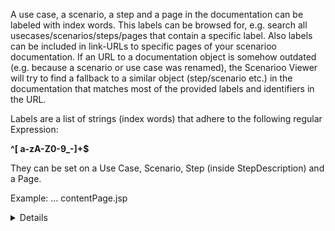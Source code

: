 A use case, a scenario, a step and a page in the documentation can be labeled with index words. This labels can be browsed for, e.g. search all usecases/scenarios/steps/pages that contain a specific label. Also labels can be included in link-URLs to specific pages of your scenarioo documentation. If an URL to a documentation object is somehow outdated (e.g. because a scenario or use case was renamed), the Scenarioo Viewer will try to find a fallback to a similar object (step/scenario etc.) in the documentation that matches most of the provided labels and identifiers in the URL.

Labels are a list of strings (index words) that adhere to the following regular Expression: 

**^[ a-zA-Z0-9_-]+$** 

They can be set on a Use Case, Scenario, Step (inside StepDescription) and a Page.

Example:
    ...
    <step>
    <page>
        <name>contentPage.jsp</name>
        <details/>
        <labels>
            <label>page-label1</label>
            <label>page-label2</label>
        </labels>
    </page>
    ...